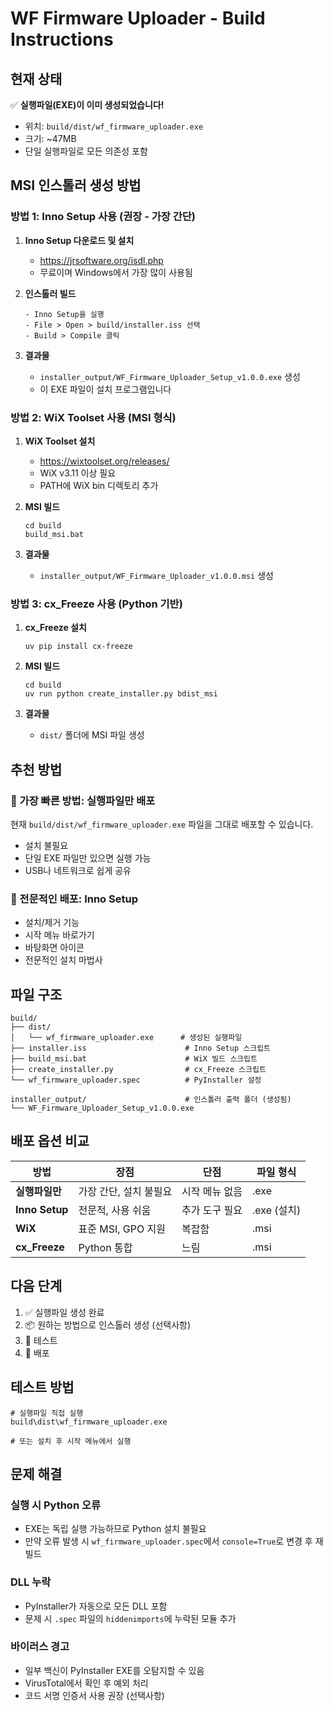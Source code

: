 # WF Firmware Uploader - Build Instructions

## 현재 상태
✅ **실행파일(EXE)이 이미 생성되었습니다!**
- 위치: `build/dist/wf_firmware_uploader.exe`
- 크기: ~47MB
- 단일 실행파일로 모든 의존성 포함

## MSI 인스톨러 생성 방법

### 방법 1: Inno Setup 사용 (권장 - 가장 간단)

1. **Inno Setup 다운로드 및 설치**
   - https://jrsoftware.org/isdl.php
   - 무료이며 Windows에서 가장 많이 사용됨

2. **인스톨러 빌드**
   ```
   - Inno Setup을 실행
   - File > Open > build/installer.iss 선택
   - Build > Compile 클릭
   ```

3. **결과물**
   - `installer_output/WF_Firmware_Uploader_Setup_v1.0.0.exe` 생성
   - 이 EXE 파일이 설치 프로그램입니다

### 방법 2: WiX Toolset 사용 (MSI 형식)

1. **WiX Toolset 설치**
   - https://wixtoolset.org/releases/
   - WiX v3.11 이상 필요
   - PATH에 WiX bin 디렉토리 추가

2. **MSI 빌드**
   ```batch
   cd build
   build_msi.bat
   ```

3. **결과물**
   - `installer_output/WF_Firmware_Uploader_v1.0.0.msi` 생성

### 방법 3: cx_Freeze 사용 (Python 기반)

1. **cx_Freeze 설치**
   ```batch
   uv pip install cx-freeze
   ```

2. **MSI 빌드**
   ```batch
   cd build
   uv run python create_installer.py bdist_msi
   ```

3. **결과물**
   - `dist/` 폴더에 MSI 파일 생성

## 추천 방법

### 🎯 가장 빠른 방법: 실행파일만 배포
현재 `build/dist/wf_firmware_uploader.exe` 파일을 그대로 배포할 수 있습니다.
- 설치 불필요
- 단일 EXE 파일만 있으면 실행 가능
- USB나 네트워크로 쉽게 공유

### 🎯 전문적인 배포: Inno Setup
- 설치/제거 기능
- 시작 메뉴 바로가기
- 바탕화면 아이콘
- 전문적인 설치 마법사

## 파일 구조

```
build/
├── dist/
│   └── wf_firmware_uploader.exe      # 생성된 실행파일
├── installer.iss                      # Inno Setup 스크립트
├── build_msi.bat                      # WiX 빌드 스크립트
├── create_installer.py                # cx_Freeze 스크립트
└── wf_firmware_uploader.spec          # PyInstaller 설정

installer_output/                      # 인스톨러 출력 폴더 (생성됨)
└── WF_Firmware_Uploader_Setup_v1.0.0.exe
```

## 배포 옵션 비교

| 방법 | 장점 | 단점 | 파일 형식 |
|------|------|------|-----------|
| **실행파일만** | 가장 간단, 설치 불필요 | 시작 메뉴 없음 | .exe |
| **Inno Setup** | 전문적, 사용 쉬움 | 추가 도구 필요 | .exe (설치) |
| **WiX** | 표준 MSI, GPO 지원 | 복잡함 | .msi |
| **cx_Freeze** | Python 통합 | 느림 | .msi |

## 다음 단계

1. ✅ 실행파일 생성 완료
2. 📦 원하는 방법으로 인스톨러 생성 (선택사항)
3. 🧪 테스트
4. 🚀 배포

## 테스트 방법

```batch
# 실행파일 직접 실행
build\dist\wf_firmware_uploader.exe

# 또는 설치 후 시작 메뉴에서 실행
```

## 문제 해결

### 실행 시 Python 오류
- EXE는 독립 실행 가능하므로 Python 설치 불필요
- 만약 오류 발생 시 `wf_firmware_uploader.spec`에서 `console=True`로 변경 후 재빌드

### DLL 누락
- PyInstaller가 자동으로 모든 DLL 포함
- 문제 시 `.spec` 파일의 `hiddenimports`에 누락된 모듈 추가

### 바이러스 경고
- 일부 백신이 PyInstaller EXE를 오탐지할 수 있음
- VirusTotal에서 확인 후 예외 처리
- 코드 서명 인증서 사용 권장 (선택사항)

